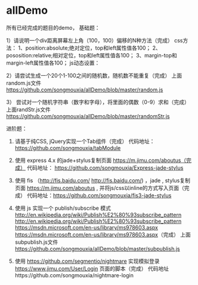 # allDemo
所有已经完成的题目的demo，
基础题：

1）请说明一个div距离屏幕左上角（100，100）偏移的N种方法（完成）
    css方法：
   1、position:absolute;绝对定位，top和left属性值各100；
   2、pososition:relative;相对定位，top和left属性值各100；
   3、margin-top和margin-left属性值各100；
   js动态设置：

2）请尝试生成一个20个1-100之间的随机数，随机数不能重复（完成）
  上面random.js文件 https://github.com/songmouxia/allDemo/blob/master/random.js

3） 尝试对一个随机字符串（数字和字母），将里面的偶数（0-9）求和（完成）
   上面randStr.js文件 https://github.com/songmouxia/allDemo/blob/master/randomStr.js

  进阶题：
1) 请基于纯CSS, jQuery实现一个Tab组件（完成）
  代码地址：https://github.com/songmouxia/tabModule

2) 使用 express 4.x 的jade+stylus复制页面 https://m.jimu.com/aboutus（完成）
  代码地址： https://github.com/songmouxia/Express-jade-stylus

3) 使用 fis （http://fis.baidu.com/ <http://fis.baidu.com/>) ，jade , stylus复制页面 https://m.jimu.com/aboutus , 并将js/css以inline的方式写入页面（完成）
  代码地址：https://github.com/songmouxia/fis3-jade-stylus

6) 使用 js 实现一个 publish/subscribe 模式 http://en.wikipedia.org/wiki/Publish%E2%80%93subscribe_pattern <http://en.wikipedia.org/wiki/Publish%E2%80%93subscribe_pattern> https://msdn.microsoft.com/en-us/library/ms978603.aspx <https://msdn.microsoft.com/en-us/library/ms978603.aspx>（完成）
  上面subpublish.js文件 https://github.com/songmouxia/allDemo/blob/master/subpublish.js

7) 使用 https://github.com/segmentio/nightmare 实现模拟登录 https://www.jimu.com/User/Login 页面的脚本（完成）
   代码地址https://github.com/songmouxia/nightmare-login
